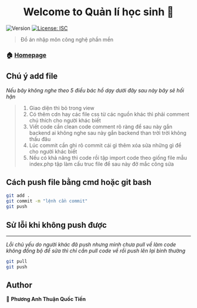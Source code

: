 <h1 align="center">Welcome to Quản lí học sinh 👋</h1>
<p>
  <img alt="Version" src="https://img.shields.io/badge/version-1.0.0-blue.svg?cacheSeconds=2592000" />
  <a href="#" target="_blank">
    <img alt="License: ISC" src="https://img.shields.io/badge/License-ISC-yellow.svg" />
  </a>
</p>

> Đồ án nhập môn công nghệ phần mền

### 🏠 [Homepage](index.php)

## Chú ý add file
_Nếu bây không nghe theo 5 điều bác hồ dạy dưới đây sau này bây sẽ hối hận_

>1. Giao diện thì bỏ trong view
>2. Có thêm cdn hay các file css từ các nguồn khác thì phải comment chú thích cho người khác biết
>3. Viết code cần clean code comment rõ ràng để sau này gắn backend ai không nghe sau này gắn backend than trời trời không thấu đâu
>4. Lúc commit cần ghi rõ commit cái gì thêm xóa sửa những gì để cho người khác biết
>5. Nếu có khả năng thì code rồi tập import code theo giống file mẫu index.php tập làm cấu truc file để sau này đở mắc công sửa


## Cách push file bằng cmd hoặc git bash

```sh
git add .
git commit -m "lệnh cần commit"
git push
```

## Sử lỗi khi không push được
***
_Lỗi chủ yếu do người khác đã push nhưng mình chưa pull về làm code không đồng bộ để sửa thì chỉ cần pull code về rồi push lên lại bình thường_
```sh
git pull
git push
```

## Author

👤 **Phương Anh Thuận Quốc Tiến**
